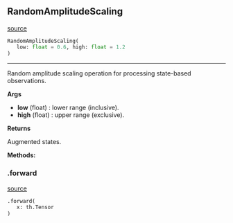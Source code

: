 #


## RandomAmplitudeScaling
[source](https://github.com/RLE-Foundation/rllte/blob/main/rllte/xplore/augmentation/random_amplitude_scaling.py/#L7)
```python 
RandomAmplitudeScaling(
   low: float = 0.6, high: float = 1.2
)
```


---
Random amplitude scaling operation for processing state-based observations.


**Args**

* **low** (float) : lower range (inclusive).
* **high** (float) : upper range (exclusive).


**Returns**

Augmented states.


**Methods:**


### .forward
[source](https://github.com/RLE-Foundation/rllte/blob/main/rllte/xplore/augmentation/random_amplitude_scaling.py/#L22)
```python
.forward(
   x: th.Tensor
)
```

